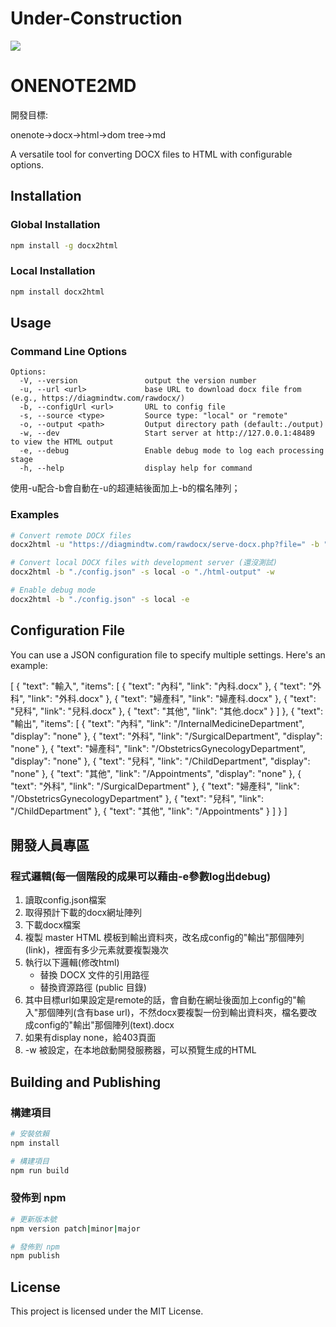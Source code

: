 # Under-Construction

![](https://raw.githubusercontent.com/ugurcandede/Under-Construction/refs/heads/master/construction-scene/Capture.PNG)

# ONENOTE2MD

開發目標:

onenote->docx->html->dom tree->md

A versatile tool for converting DOCX files to HTML with configurable options.

## Installation

### Global Installation

```bash
npm install -g docx2html
```

### Local Installation

```bash
npm install docx2html
```

## Usage

### Command Line Options

```
Options:
  -V, --version               output the version number
  -u, --url <url>             base URL to download docx file from (e.g., https://diagmindtw.com/rawdocx/)
  -b, --configUrl <url>       URL to config file
  -s, --source <type>         Source type: "local" or "remote"
  -o, --output <path>         Output directory path (default:./output)
  -w, --dev                   Start server at http://127.0.0.1:48489 to view the HTML output
  -e, --debug                 Enable debug mode to log each processing stage
  -h, --help                  display help for command
```


使用-u配合-b會自動在-u的超連結後面加上-b的檔名陣列；

### Examples

```bash
# Convert remote DOCX files
docx2html -u "https://diagmindtw.com/rawdocx/serve-docx.php?file=" -b "https://diagmindtw.com/kcms0.php#edit" -s remote

# Convert local DOCX files with development server (還沒測試)
docx2html -b "./config.json" -s local -o "./html-output" -w

# Enable debug mode
docx2html -b "./config.json" -s local -e
```

## Configuration File

You can use a JSON configuration file to specify multiple settings. Here's an example:

[
    {
        "text": "輸入",
        "items": [
            {
                "text": "內科",
                "link": "內科.docx"
            },
            {
                "text": "外科",
                "link": "外科.docx"
            },
            {
                "text": "婦產科",
                "link": "婦產科.docx"
            },
            {
                "text": "兒科",
                "link": "兒科.docx"
            },
            {
                "text": "其他",
                "link": "其他.docx"
            }
        ]
    },
    {
        "text": "輸出",
        "items": [
            {
                "text": "內科",
                "link": "/InternalMedicineDepartment",
"display": "none"
            },
            {
                "text": "外科",
                "link": "/SurgicalDepartment",
                "display": "none"
            },
            {
                "text": "婦產科",
                "link": "/ObstetricsGynecologyDepartment",
                "display": "none"
            },
            {
                "text": "兒科",
                "link": "/ChildDepartment",
                "display": "none"
            },
            {
                "text": "其他",
                "link": "/Appointments",
                "display": "none"
            },
            {
                "text": "外科",
                "link": "/SurgicalDepartment"
            },
            {
                "text": "婦產科",
                "link": "/ObstetricsGynecologyDepartment"
            },
            {
                "text": "兒科",
                "link": "/ChildDepartment"
            },
            {
                "text": "其他",
                "link": "/Appointments"
            }
        ]
    }
]


## 開發人員專區

### 程式邏輯(每一個階段的成果可以藉由-e參數log出debug)

1. 讀取config.json檔案
2. 取得預計下載的docx網址陣列
3. 下載docx檔案
4. 複製 master HTML 模板到輸出資料夾，改名成config的"輸出"那個陣列(link)，裡面有多少元素就要複製幾次
5. 執行以下邏輯(修改html)
   - 替換 DOCX 文件的引用路徑
   - 替換資源路徑 (public 目錄)
6. 其中目標url如果設定是remote的話，會自動在網址後面加上config的"輸入"那個陣列(含有base url)，不然docx要複製一份到輸出資料夾，檔名要改成config的"輸出"那個陣列(text).docx
7. 如果有display none，給403頁面
8. -w 被設定，在本地啟動開發服務器，可以預覽生成的HTML

## Building and Publishing

### 構建項目

```bash
# 安裝依賴
npm install

# 構建項目
npm run build
```

### 發佈到 npm

```bash
# 更新版本號
npm version patch|minor|major

# 發佈到 npm
npm publish
```

## License

This project is licensed under the MIT License.